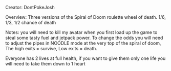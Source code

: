Creator: DontPokeJosh

Overview: Three versions of the Spiral of Doom roulette wheel of death. 1/6, 1/3, 1/2 chance of death 

Notes: you will need to kill my avatar when you first load up the game to steal some tasty fuel and jetpack power. 
To change the odds you will need to adjust the pipes in NOODLE mode at the very top of the spiral of doom, 
The high exits = survive, Low exits = death.

Everyone has 2 lives at full health, if you want to give them only one life you will need to take them down to 1 heart
